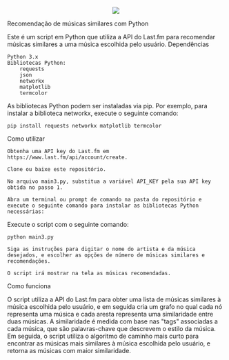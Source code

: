 
<p align="center">
 <img src=https://i.imgur.com/sgpcclb.png>
</p>


Recomendação de músicas similares com Python

Este é um script em Python que utiliza a API do Last.fm para recomendar músicas similares a uma música escolhida pelo usuário.
Dependências

    Python 3.x
    Bibliotecas Python:
        requests
        json
        networkx
        matplotlib
        termcolor

As bibliotecas Python podem ser instaladas via pip. Por exemplo, para instalar a biblioteca networkx, execute o seguinte comando:

```pip install requests networkx matplotlib termcolor```

Como utilizar

    Obtenha uma API key do Last.fm em https://www.last.fm/api/account/create.

    Clone ou baixe este repositório.

    No arquivo main3.py, substitua a variável API_KEY pela sua API key obtida no passo 1.

    Abra um terminal ou prompt de comando na pasta do repositório e execute o seguinte comando para instalar as bibliotecas Python necessárias:



Execute o script com o seguinte comando:

    python main3.py

    Siga as instruções para digitar o nome do artista e da música desejados, e escolher as opções de número de músicas similares e recomendações.

    O script irá mostrar na tela as músicas recomendadas.

Como funciona

O script utiliza a API do Last.fm para obter uma lista de músicas similares à música escolhida pelo usuário, e em seguida cria um grafo no qual cada nó representa uma música e cada aresta representa uma similaridade entre duas músicas. A similaridade é medida com base nas "tags" associadas a cada música, que são palavras-chave que descrevem o estilo da música. Em seguida, o script utiliza o algoritmo de caminho mais curto para encontrar as músicas mais similares à música escolhida pelo usuário, e retorna as músicas com maior similaridade.

